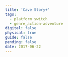 ```yaml
---
title: 'Cave Story+'
tags:
  - platform_switch
  - genre_action-adventure
digital: false
physical: true
guide: false
pending: false
date: 2017-06-22
---
```

